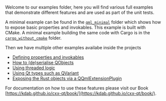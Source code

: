 <!--
SPDX-FileCopyrightText: 2022 Klarälvdalens Datakonsult AB, a KDAB Group company <info@kdab.com>
SPDX-FileContributor: Andrew Hayzen <andrew.hayzen@kdab.com>

SPDX-License-Identifier: MIT OR Apache-2.0
-->

Welcome to our examples folder, here you will find various full examples that demonstrate different features and are used as part of the unit tests.

A minimal example can be found in the [`qml_minimal`](./qml_minimal/) folder which shows how to expose basic properties and invokables. This example
is built with CMake. A minimal example building the same code with Cargo is in the [`cargo_without_cmake`](./cargo_without_cmake/) folder.

Then we have multiple other examples availabe inside the projects

  * [Defining properties and invokables](./qml_features/rust/src/rust_obj_invokables.rs)
  * [How to (de)serialise QObjects](./qml_features/rust/src/serialisation.rs)
  * [Using threaded logic](./qml_with_threaded_logic/rust/src/lib.rs)
  * [Using Qt types such as QVariant](./qml_features/rust/src/types.rs)
  * [Exposing the Rust objects via a QQmlExtensionPlugin](./qml_extension_plugin/plugin/)

For documentation on how to use these features please visit our Book [https://kdab.github.io/cxx-qt/book/](https://kdab.github.io/cxx-qt/book/).
